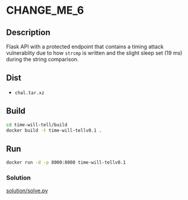 # CHANGE_ME_6

## Description

Flask API with a protected endpoint that contains a timing attack vulnerablity due to how `strcmp` is written and the slight sleep set (19 ms) during the string comparison.

## Dist
- `chal.tar.xz`

## Build

```sh
cd time-will-tell/build
docker build -t time-will-tellv0.1 .
```

## Run

```sh
docker run -d -p 8000:8000 time-will-tellv0.1
```

### Solution
[solution/solve.py](./solution/solve.py)
